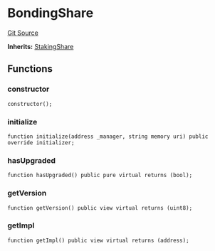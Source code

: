 # BondingShare
[Git Source](https://github.com/ubiquity/ubiquity-dollar/blob/8aaa03cffd9aba9b0325a42c35c9bebd3a97267d/src/dollar/mocks/MockShareV1.sol)

**Inherits:**
[StakingShare](/src/dollar/core/StakingShare.sol/contract.StakingShare.md)


## Functions
### constructor


```solidity
constructor();
```

### initialize


```solidity
function initialize(address _manager, string memory uri) public override initializer;
```

### hasUpgraded


```solidity
function hasUpgraded() public pure virtual returns (bool);
```

### getVersion


```solidity
function getVersion() public view virtual returns (uint8);
```

### getImpl


```solidity
function getImpl() public view virtual returns (address);
```

